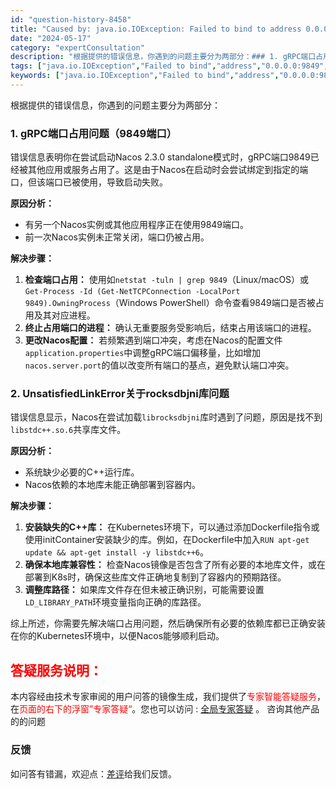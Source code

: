 ```yaml
---
id: "question-history-8458"
title: "Caused by: java.io.IOException: Failed to bind to address 0.0.0.0 0.0.0.0:9849 Caused by: io.grpc.netty.shaded.io.netty.channel.unix.Errors$NativeIoException: bind(..) failed: Address already in use 启动nacos 2.3.0 版本 standalone模式 为什么会提示grpc端口占用？ org.springframework.beans.BeanInstantiationException: Failed to instantiate [com.alibaba.nacos.naming.core.v2.service.impl.PersistentClientOperationServiceImpl]: Constructor threw exception; nested exception is java.lang.UnsatisfiedLinkError:  tmp librocksdbjni6292792729875964513.so: libstdc  .so.6: cannot open shared object file: No such file or directory  各位大神  K8s容器部署 启动报这个错误怎么解决 nacos-opensource"
date: "2024-05-17"
category: "expertConsultation"
description: "根据提供的错误信息，你遇到的问题主要分为两部分：### 1. gRPC端口占用问题（9849端口）错误信息表明你在尝试启动Nacos 2.3.0 standalone模式时，gRPC端口9849已经被其他应用或服务占用了。这是由于Nacos在启动时会尝试绑定到指定的端口，但该端口已被使用，导致启动失"
tags: ["java.io.IOException","Failed to bind","address","0.0.0.0:9849","io.grpc.netty.shaded.io.netty.channel.unix.Errors$NativeIoException","bind","failed","Address already in use","nacos","2.3.0","standalone","grpc端口占用","org.springframework.beans.BeanInstantiationException","Failed to instantiate","com.alibaba.nacos.naming.core.v2.service.impl.PersistentClientOperationServiceImpl","Constructor threw exception","java.lang.UnsatisfiedLinkError","tmp librocksdbjni6292792729875964513.so","libstdc++.so.6","cannot open shared object file","No such file or directory","K8s","容器部署","启动报错"]
keywords: ["java.io.IOException","Failed to bind","address","0.0.0.0:9849","io.grpc.netty.shaded.io.netty.channel.unix.Errors$NativeIoException","bind","failed","Address already in use","nacos","2.3.0","standalone","grpc端口占用","org.springframework.beans.BeanInstantiationException","Failed to instantiate","com.alibaba.nacos.naming.core.v2.service.impl.PersistentClientOperationServiceImpl","Constructor threw exception","java.lang.UnsatisfiedLinkError","tmp librocksdbjni6292792729875964513.so","libstdc++.so.6","cannot open shared object file","No such file or directory","K8s","容器部署","启动报错"]
---
```


根据提供的错误信息，你遇到的问题主要分为两部分：

### 1. gRPC端口占用问题（9849端口）

错误信息表明你在尝试启动Nacos 2.3.0 standalone模式时，gRPC端口9849已经被其他应用或服务占用了。这是由于Nacos在启动时会尝试绑定到指定的端口，但该端口已被使用，导致启动失败。

**原因分析：**
- 有另一个Nacos实例或其他应用程序正在使用9849端口。
- 前一次Nacos实例未正常关闭，端口仍被占用。

**解决步骤：**
1. **检查端口占用：** 使用如`netstat -tuln | grep 9849`（Linux/macOS）或`Get-Process -Id (Get-NetTCPConnection -LocalPort 9849).OwningProcess`（Windows PowerShell）命令查看9849端口是否被占用及其对应进程。
2. **终止占用端口的进程：** 确认无重要服务受影响后，结束占用该端口的进程。
3. **更改Nacos配置：** 若频繁遇到端口冲突，考虑在Nacos的配置文件`application.properties`中调整gRPC端口偏移量，比如增加`nacos.server.port`的值以改变所有端口的基点，避免默认端口冲突。

### 2. UnsatisfiedLinkError关于rocksdbjni库问题

错误信息显示，Nacos在尝试加载`librocksdbjni`库时遇到了问题，原因是找不到`libstdc++.so.6`共享库文件。

**原因分析：**
- 系统缺少必要的C++运行库。
- Nacos依赖的本地库未能正确部署到容器内。

**解决步骤：**
1. **安装缺失的C++库：** 在Kubernetes环境下，可以通过添加Dockerfile指令或使用initContainer安装缺少的库。例如，在Dockerfile中加入`RUN apt-get update && apt-get install -y libstdc++6`。
2. **确保本地库兼容性：** 检查Nacos镜像是否包含了所有必要的本地库文件，或在部署到K8s时，确保这些库文件正确地复制到了容器内的预期路径。
3. **调整库路径：** 如果库文件存在但未被正确识别，可能需要设置`LD_LIBRARY_PATH`环境变量指向正确的库路径。

综上所述，你需要先解决端口占用问题，然后确保所有必要的依赖库都已正确安装在你的Kubernetes环境中，以便Nacos能够顺利启动。
## <font color="#FF0000">答疑服务说明：</font> 

本内容经由技术专家审阅的用户问答的镜像生成，我们提供了<font color="#FF0000">专家智能答疑服务</font>，在<font color="#FF0000">页面的右下的浮窗”专家答疑“</font>。您也可以访问 : [全局专家答疑](https://opensource.alibaba.com/chatBot) 。 咨询其他产品的的问题

### 反馈
如问答有错漏，欢迎点：[差评](https://ai.nacos.io/user/feedbackByEnhancerGradePOJOID?enhancerGradePOJOId=13675)给我们反馈。
